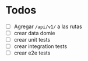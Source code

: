 # Todos

- [ ] Agregar `/api/v1/` a las rutas
- [ ] crear data domie
- [ ] crear unit tests
- [ ] crear integration tests
- [ ] crear e2e tests
